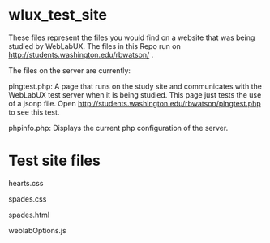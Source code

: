 wlux_test_site
==============

These files represent the files you would find on a website that was being studied by WebLabUX. The files in this Repo run on http://students.washington.edu/rbwatson/ .


The files on the server are currently:

pingtest.php:
A page that runs on the study site and communicates with the WebLabUX test server when  it is being studied. This page just tests the use of a jsonp file. Open http://students.washington.edu/rbwatson/pingtest.php to see this test.
 
phpinfo.php:
Displays the current php configuration of the server.

Test site files
===============

hearts.css

spades.css

spades.html

weblabOptions.js

